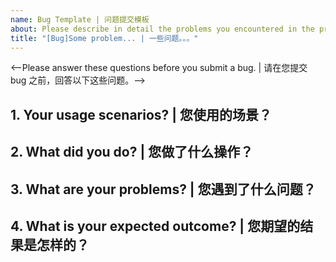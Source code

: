 ```yaml
---
name: Bug Template | 问题提交模板
about: Please describe in detail the problems you encountered in the process of using | 请详细描述您使用过程中遇到的问题
title: "[Bug]Some problem... | 一些问题。。。"
---
```


<--Please answer these questions before you submit a bug. | 请在您提交 bug 之前，回答以下这些问题。-->

## 1. Your usage scenarios? | 您使用的场景？

## 2. What did you do? | 您做了什么操作？

## 3. What are your problems? | 您遇到了什么问题？

## 4. What is your expected outcome? | 您期望的结果是怎样的？
